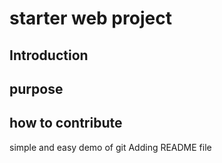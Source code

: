 # starter web project
## Introduction
## purpose
## how to contribute
simple and easy demo of git 
Adding README file
